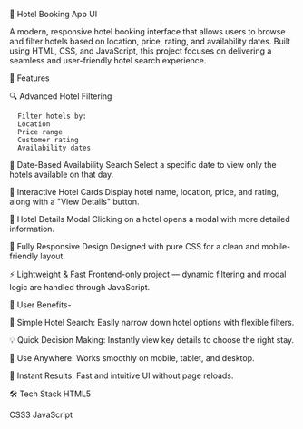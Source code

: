 🏨 Hotel Booking App UI

A modern, responsive hotel booking interface that allows users to browse and filter hotels based on location, price, rating, and availability dates. Built using HTML, CSS, and JavaScript, this project focuses on delivering a seamless and user-friendly hotel search experience.

🚀 Features

🔍 Advanced Hotel Filtering

      Filter hotels by:
      Location
      Price range
      Customer rating
      Availability dates

📅 Date-Based Availability Search
Select a specific date to view only the hotels available on that day.

🧾 Interactive Hotel Cards
Display hotel name, location, price, and rating, along with a "View Details" button.

💬 Hotel Details Modal
Clicking on a hotel opens a modal with more detailed information.

📱 Fully Responsive Design
Designed with pure CSS for a clean and mobile-friendly layout.

⚡ Lightweight & Fast
Frontend-only project — dynamic filtering and modal logic are handled through JavaScript.

👥 User Benefits-

🧭 Simple Hotel Search: Easily narrow down hotel options with flexible filters.

💡 Quick Decision Making: Instantly view key details to choose the right stay.

📱 Use Anywhere: Works smoothly on mobile, tablet, and desktop.

🚀 Instant Results: Fast and intuitive UI without page reloads.

🛠 Tech Stack
HTML5

CSS3 
JavaScript

